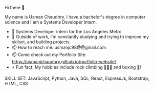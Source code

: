 Hi there 👋

My name is Usman Chaudhry. I have a bachelor's degree in computer science and I am a Systems Developer intern.


- 🚃 Systems Developer intern for the Los Angeles Metro
- 🌱 Outside of work, I’m constantly studying and trying to improve my skilset, and building projects.
- 📫 How to reach me: usmanjc98@@gmail.com
- 📫 Come check out my Portfolio Site: https://usmanjchaudhry.github.io/portfolio-website/
- ⚡ Fun fact: My hobbies include rock climbing 🧗🏽‍♂️  and boxing 🥊!

SKILL SET: JavaScript, Python, Java, SQL, React, ExpressJs, Bootstrap, HTML, CSS

